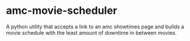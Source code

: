 # amc-movie-scheduler
A python utility that accepts a link to an amc showtimes page and builds a movie schedule with the least amount of downtime in between movies.
